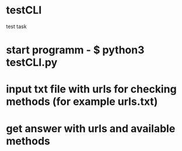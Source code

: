 # testCLI
test task
# start programm - $ python3 testCLI.py
# input txt file with urls for checking methods (for example urls.txt)
# get answer with urls and available methods

